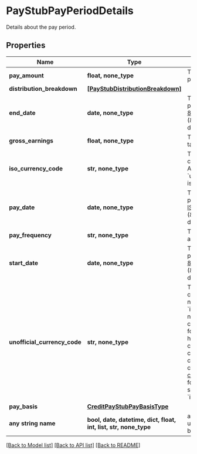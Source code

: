 # PayStubPayPeriodDetails

Details about the pay period.

## Properties
Name | Type | Description | Notes
------------ | ------------- | ------------- | -------------
**pay_amount** | **float, none_type** | The amount of the paycheck. | 
**distribution_breakdown** | [**[PayStubDistributionBreakdown]**](PayStubDistributionBreakdown.md) |  | 
**end_date** | **date, none_type** | The date on which the pay period ended, in [ISO 8601](https://wikipedia.org/wiki/ISO_8601) format (\&quot;yyyy-mm-dd\&quot;). | 
**gross_earnings** | **float, none_type** | Total earnings before tax/deductions. | 
**iso_currency_code** | **str, none_type** | The ISO-4217 currency code of the net pay. Always &#x60;null&#x60; if &#x60;unofficial_currency_code&#x60; is non-null. | 
**pay_date** | **date, none_type** | The date on which the pay stub was issued, in [ISO 8601](https://wikipedia.org/wiki/ISO_8601) format (\&quot;yyyy-mm-dd\&quot;). | 
**pay_frequency** | **str, none_type** | The frequency at which an individual is paid. | 
**start_date** | **date, none_type** | The date on which the pay period started, in [ISO 8601](https://wikipedia.org/wiki/ISO_8601) format (\&quot;yyyy-mm-dd\&quot;). | 
**unofficial_currency_code** | **str, none_type** | The unofficial currency code associated with the net pay. Always &#x60;null&#x60; if &#x60;iso_currency_code&#x60; is non-&#x60;null&#x60;. Unofficial currency codes are used for currencies that do not have official ISO currency codes, such as cryptocurrencies and the currencies of certain countries.  See the [currency code schema](https://plaid.com/docs/api/accounts#currency-code-schema) for a full listing of supported &#x60;iso_currency_code&#x60;s. | 
**pay_basis** | [**CreditPayStubPayBasisType**](CreditPayStubPayBasisType.md) |  | [optional] 
**any string name** | **bool, date, datetime, dict, float, int, list, str, none_type** | any string name can be used but the value must be the correct type | [optional]

[[Back to Model list]](../README.md#documentation-for-models) [[Back to API list]](../README.md#documentation-for-api-endpoints) [[Back to README]](../README.md)



